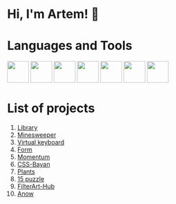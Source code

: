 # Hi, I'm Artem! 👋

# Languages and Tools
<img src="https://cdn.jsdelivr.net/gh/devicons/devicon/icons/html5/html5-plain-wordmark.svg" width="50" heigth="50"/> <img src="https://cdn.jsdelivr.net/gh/devicons/devicon/icons/css3/css3-plain-wordmark.svg" width="50" heigth="50" /> <img src="https://cdn.jsdelivr.net/gh/devicons/devicon/icons/javascript/javascript-plain.svg" width="50" heigth="50"/>  <img src="https://cdn.jsdelivr.net/gh/devicons/devicon/icons/sass/sass-original.svg" width="50" heigth="50"/> <img src="https://cdn.jsdelivr.net/gh/devicons/devicon/icons/git/git-original.svg" width="50" heigth="50"/> <img src="https://cdn.jsdelivr.net/gh/devicons/devicon/icons/tailwindcss/tailwindcss-plain.svg" width="50" heigth="50"/> <img src="https://cdn.jsdelivr.net/gh/devicons/devicon/icons/linux/linux-original.svg" width="50" heigth="50"/>

# List of projects
1. [Library](https://mopjiex.github.io/Library/src/)
2. [Minesweeper](https://mopjiex.github.io/Minesweeper/)
3. [Virtual keyboard](https://mopjiex.github.io/virtual-keyboard/virtual-keyboard/)
4. [Form](https://mopjiex.github.io/Form/)
5. [Momentum](https://mopjiex.github.io/momentum/)
6. [CSS-Bayan](https://mopjiex.github.io/CSS-Bayan/CSSBayan/)
7. [Plants](https://mopjiex.github.io/Plants/)
8. [15 puzzle](https://mopjiex.github.io/codeJam/)
9. [FilterArt-Hub](https://mopjiex.github.io/FilterArt-Hub/)
10. [Anow](https://mopjiex.github.io/Anow/)
<!--
**mopjiex/mopjiex** is a ✨ _special_ ✨ repository because its `README.md` (this file) appears on your GitHub profile.

Here are some ideas to get you started:

- 🔭 I’m currently working on ...
- 🌱 I’m currently learning ...
- 👯 I’m looking to collaborate on ...
- 🤔 I’m looking for help with ...
- 💬 Ask me about ...
- 📫 How to reach me: ...
- 😄 Pronouns: ...
- ⚡ Fun fact: ...
-->
